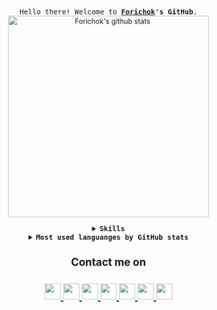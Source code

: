 <p align="center">
    <br>
    <samp>
        Hello there! Welcome to <b><a href="https://iiwowks.github.io/">Forichok</a>'s GitHub</b>.
<!--         <br> I’m currently learning <b>vue.js & java</b> -->
        <br>
    </samp>
                  <img align="middle" alt="Forichok's github stats" width=400 src="https://github-readme-stats.vercel.app/api?username=forichok&show_icons=true&count_private=true&include_all_commits=true&show_icons=true&theme=buefy"/>
</p>

<details align="center">  
    <summary> <b> <samp>Skills</samp></b></summary>
      <dl align="center">
         <dt>Languages :</dt>
         <dd>- Java, Python, TypeScript, JavaScript</dd>
         <dt>Frameworks or Technologies :</dt>
         <dd>- React, React Native, Bootstrap, Atlassian Plugin SDK, Android SDK, aiohttp, Telegram API
         </dd>
      </dl>
  </details>  

<details align="center">
    <summary> <b> <samp> Most used languanges by GitHub stats</samp></b></summary>
    <samp>
        <img align="middle"
            src="https://github-readme-stats.vercel.app/api/top-langs/?username=forichok&hide_title=true&layout=compact" />
    </samp>
</details>

<!-- <details align="center">
    <summary> <b> <samp> Current project </samp></b></summary>

<a style="text-decoration: none" align="left" href="https://github.com/iiwowks/iiwowks.github.io">
        <img
            src="https://github-readme-stats.vercel.app/api/pin/?username=iiwowks&repo=iiwowks.github.io&show_owner=true" />
    </a>

<a align="left" href="https://github.com/iiwowks/vue-demo">
        <img src="https://github-readme-stats.vercel.app/api/pin/?username=iiwowks&repo=vue-demo&show_owner=true" />
</a>
</details> -->


<h2 align="center">Contact me on</h2>
      <h2 align="center">
         <a href="https://telegram.me/forichok">
         <img src="https://github.com/gauravghongde/social-icons/blob/master/PNG/Black/Telegram_black.png" width="32" height="32"/>
         </a>
         <a href="https://twitter.com/forichok">
         <img src="https://github.com/gauravghongde/social-icons/blob/master/PNG/Black/Twitter_black.png" width="32" height="32"/>
         </a>
         <a href="https://www.linkedin.com/in/forichok">
         <img src="https://github.com/gauravghongde/social-icons/blob/master/PNG/Black/LinkedIN_black.png" width="32" height="32"/>
         </a>
         <a href="https://www.instagram.com/forichok">
         <img src="https://github.com/gauravghongde/social-icons/blob/master/PNG/Black/Instagram_black.png" width="32" height="32"/>
         </a>
         <a href="mailto:nnudalov@gmail.com">
         <img src="https://github.com/gauravghongde/social-icons/blob/master/PNG/Black/Gmail_black.png" width="32" height="32"/>
         </a>
         <a href="https://discord.gg/forichok">
         <img src="https://github.com/gauravghongde/social-icons/blob/master/PNG/Black/Discord_black.png" width="32" height="32"/>
         </a>
         <a href="https://play.google.com/store/apps/developer?id=AqulaSoft">
         <img src="https://github.com/gauravghongde/social-icons/blob/master/PNG/Black/GooglePlay_black.png" width="32" height="32"/>
         </a>
      </h2>
